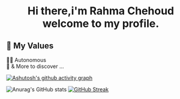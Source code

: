 <h1 align="center">

   <strong> Hi there,i'm Rahma Chehoud welcome to my profile.</strong> 
 



## 💎 My Values

🙋‍♂️ Autonomous <br/>
🕺 & More to discover ...



  [![Ashutosh's github activity graph](https://github-readme-activity-graph.vercel.app/graph?username=rahmachehoud&theme=react)](https://github.com/ashutosh00710/github-readme-activity-graph)

![Anurag's GitHub stats](https://github-readme-stats-sigma-five.vercel.app/api?username=rahmachehoud&show_icons=true&theme=react)
[![GitHub Streak](https://github-readme-streak-stats.herokuapp.com?user=rahmachehoud&theme=react&date_format=M%30j%5B%2C%23Y%5D)](https://git.io/streak-stats)


